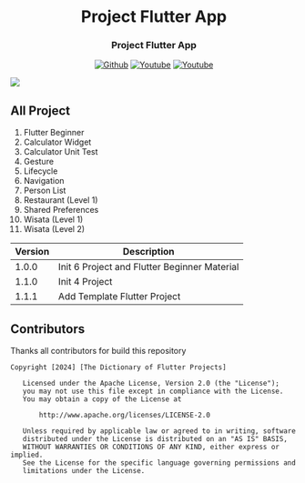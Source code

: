 <h1 align="center">Project Flutter App</h1>
<h3 align="center">Project Flutter App</h3>

<p align="center">
  <a href="https://github.com/algokelvin-373"><img alt="Github" src="https://img.shields.io/github/followers/algokelvin-373?label=follow&style=social"></a>
  <a href="https://www.youtube.com/c/AlgoKelvin373/"><img alt="Youtube" src="https://img.shields.io/youtube/channel/views/UCpSHZFRx64xWwXYbWbyXxfw?style=social"></a>
  <a href="https://www.youtube.com/c/AlgoKelvin373/"><img alt="Youtube" src="https://img.shields.io/youtube/channel/subscribers/UCpSHZFRx64xWwXYbWbyXxfw?style=social"></a>
</p>

<img src="https://github.com/algokelvin-373/ProjectFlutterApp/blob/feature/template-doc-flutter/Template_Flutter_Project.png"/>

## All Project
1. Flutter Beginner
2. Calculator Widget
3. Calculator Unit Test
4. Gesture
5. Lifecycle
6. Navigation
7. Person List
8. Restaurant (Level 1)
9. Shared Preferences
10. Wisata (Level 1)
11. Wisata (Level 2)

<table>
  <thead>
    <tr>
      <th>Version</th>
      <th>Description</th>
    </tr>
  </thead>
  <tbody>
    <tr>
      <td>1.0.0</td>
      <td>Init 6 Project and Flutter Beginner Material</td>
    </tr>
    <tr>
      <td>1.1.0</td>
      <td>Init 4 Project</td>
    </tr>
    <tr>
      <td>1.1.1</td>
      <td>Add Template Flutter Project</td>
    </tr>
  </tbody>
</table>

## Contributors
Thanks all contributors for build this repository

```
Copyright [2024] [The Dictionary of Flutter Projects]

   Licensed under the Apache License, Version 2.0 (the "License");
   you may not use this file except in compliance with the License.
   You may obtain a copy of the License at

       http://www.apache.org/licenses/LICENSE-2.0

   Unless required by applicable law or agreed to in writing, software
   distributed under the License is distributed on an "AS IS" BASIS,
   WITHOUT WARRANTIES OR CONDITIONS OF ANY KIND, either express or implied.
   See the License for the specific language governing permissions and
   limitations under the License.
   
```   


